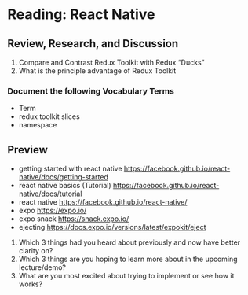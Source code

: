 #  Reading: React Native

##  Review, Research, and Discussion

1.  Compare and Contrast Redux Toolkit with Redux “Ducks”
2.  What is the principle advantage of Redux Toolkit

###  Document the following Vocabulary Terms
-  Term
-  redux toolkit slices
-  namespace

##  Preview
-  getting started with react native  https://facebook.github.io/react-native/docs/getting-started
-  react native basics (Tutorial)  https://facebook.github.io/react-native/docs/tutorial
-  react native  https://facebook.github.io/react-native/
-  expo  https://expo.io/
-  expo snack  https://snack.expo.io/
-  ejecting  https://docs.expo.io/versions/latest/expokit/eject

1.  Which 3 things had you heard about previously and now have better clarity on?
2.  Which 3 things are you hoping to learn more about in the upcoming lecture/demo?
3.  What are you most excited about trying to implement or see how it works?

